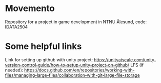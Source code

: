 # Movemento
Repository for a project in game development in NTNU Ålesund, code: IDATA2504

# Some helpful links
Link for setting up github with unity project: https://unityatscale.com/unity-version-control-guide/how-to-setup-unity-project-on-github/
LFS (if needed): https://docs.github.com/en/repositories/working-with-files/managing-large-files/collaboration-with-git-large-file-storage
